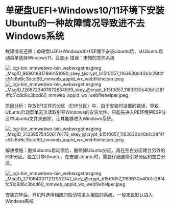 # 单硬盘UEFI+Windows10/11环境下安装Ubuntu的一种故障情况导致进不去Windows系统

故障情况还原：单硬盘UEFI+Windows10/11环境下安装Ubuntu后，从Ubuntu启动菜单选择Windows11，会显示 错误：未知的文件系统

![_cgi-bin_mmwebwx-bin_webwxgetmsgimg _MsgID_868018817890151090_skey_@crypt_b15f0057_1163630b40b1c28f4fc51c8d6c3bcd60_mmweb_appid_wx_webfilehelper.jpeg](https://s2.loli.net/2024/03/14/KLBUXycsFWqPClg.jpg)
![_cgi-bin_mmwebwx-bin_webwxgetmsgimg _MsgID_1265723407672634599_skey_@crypt_b15f0057_1163630b40b1c28f4fc51c8d6c3bcd60_mmweb_appid_wx_webfilehelper.jpeg](https://s2.loli.net/2024/03/14/CENZ2cxodsQpBLk.jpg)

原因分析：存放EFI文件的分区（ESP分区）中，由于安装时设置的错误，导致Ubuntu启动菜单无法读取引导Windows的安装文件。只能先进入PE环境把ESP分区中ubuntu文件夹删除，让其能够进入Windows系统。

![_cgi-bin_mmwebwx-bin_webwxgetmsgimg _MsgID_213385754506176173_skey_@crypt_b15f0057_1163630b40b1c28f4fc51c8d6c3bcd60_mmweb_appid_wx_webfilehelper.jpeg](https://s2.loli.net/2024/03/14/SbfcHdiwUG4sxaM.png)

解决措施：删掉ubuntu启动项后，删除掉Ubuntu分区。再在空白分区建立另外的ESP分区，独立引导Ubuntu。在安装Ubuntu时，需要仔细选择引导分区和空白分区。

![_cgi-bin_mmwebwx-bin_webwxgetmsgimg _MsgID_2710640371212052747_skey_@crypt_b15f0057_1163630b40b1c28f4fc51c8d6c3bcd60_mmweb_appid_wx_webfilehelper.jpeg](https://s2.loli.net/2024/03/14/DUjIr82Kfs7OzFl.jpg)

安装完毕后，开机时选择相应的启动项进入相应的系统，一般来说默认进入Windows系统
